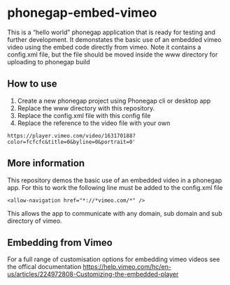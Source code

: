 # phonegap-embed-vimeo
This is a “hello world” phonegap application that is ready for testing and further development.
It demonstates the basic use of an embedded vimeo video using the embed code directly from vimeo.
Note it contains a config.xml file, but the file should be moved inside the www directory for uploading to phonegap build

How to use
----------
1. Create a new phonegap project using Phonegap cli or desktop app 
2. Replace the www directory with this repository.
3. Replace the config.xml file with this config file
4. Replace the reference to the video file with your own
```
https://player.vimeo.com/video/163170188?color=fcfcfc&title=0&byline=0&portrait=0'
````

More information
----------
This repository demos the basic use of an embedded video in a phonegap app.
For this to work the following line must be added to the config.xml file
```
<allow-navigation href="*://*vimeo.com/*" />
```
This allows the app to communicate with any domain, sub domain and sub directory of vimeo.

Embedding from Vimeo
----------
For a full range of customisation options for embedding vimeo videos see the offical documentation
https://help.vimeo.com/hc/en-us/articles/224972808-Customizing-the-embedded-player
